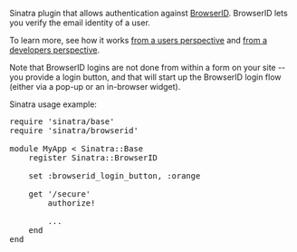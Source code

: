 Sinatra plugin that allows authentication against [BrowserID](https://browserid.org/). BrowserID lets you verify the email identity of a user.

To learn more, see how it works [from a users perspective](https://browserid.org/about) and [from a developers perspective](https://github.com/mozilla/browserid/wiki/How-to-Use-BrowserID-on-Your-Site).

Note that BrowserID logins are not done from within a form on your site -- you provide a login button, and that will start up the BrowserID login flow (either via a pop-up or an in-browser widget).

Sinatra usage example:
<pre>
require 'sinatra/base'
require 'sinatra/browserid'

module MyApp < Sinatra::Base
    register Sinatra::BrowserID

    set :browserid_login_button, :orange

    get '/secure'
        authorize!

        ...
    end
end
</pre>
